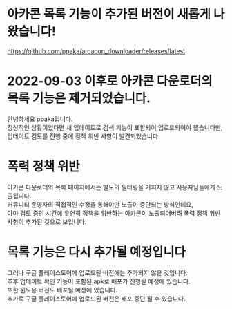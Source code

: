 # 아카콘 목록 기능이 추가된 버전이 새롭게 나왔습니다!
https://github.com/ppaka/arcacon_downloader/releases/latest

# 2022-09-03 이후로 아카콘 다운로더의 목록 기능은 제거되었습니다.
안녕하세요 ppaka입니다.   
정상적인 상황이었다면 새 업데이트로 검색 기능이 포함되어 업로드되어야 했습니다만,   
업데이트 검토를 진행 중에 정책 위반 사항이 발견되었습니다.

# 폭력 정책 위반
아카콘 다운로더의 목록 페이지에서는 별도의 필터링을 거치지 않고 사용자님들에게 노출됩니다.   
커뮤니티 운영자의 직접적인 수정을 통해야만 노출이 중단되는 방식인데요,   
아마 검토 중인 시간에 우연히 정책을 위반하는 아카콘이 노출되어버려 폭력 정책 위반 사항이 추가된 것으로 보입니다.

# 목록 기능은 다시 추가될 예정입니다
그러나 구글 플레이스토어에 업로드될 버전에는 추가되지 않을 것입니다.   
추후 업데이트 확인 기능이 포함된 apk로 배포가 진행될 예정에 있습니다.   
또한 윈도용 버전도 배포될 예정에 있습니다.   
추가로 구글 플레이스토어에 업로드된 버전은 배포 중단 될 수 있습니다.   
